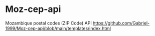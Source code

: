 # Moz-cep-api
Mozambique postal codes (ZIP Code) API
https://github.com/Gabriel-1999/Moz-cep-api/blob/main/templates/index.html
